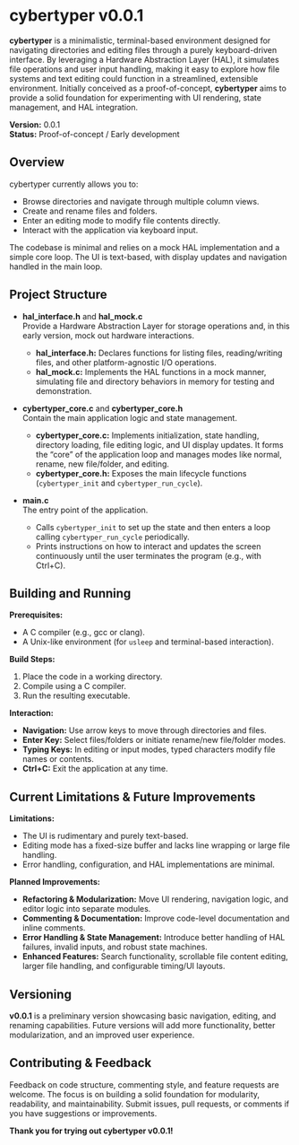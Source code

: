 # cybertyper v0.0.1

**cybertyper** is a minimalistic, terminal-based environment designed for navigating directories and editing files through a purely keyboard-driven interface. By leveraging a Hardware Abstraction Layer (HAL), it simulates file operations and user input handling, making it easy to explore how file systems and text editing could function in a streamlined, extensible environment. Initially conceived as a proof-of-concept, **cybertyper** aims to provide a solid foundation for experimenting with UI rendering, state management, and HAL integration.

**Version:** 0.0.1  
**Status:** Proof-of-concept / Early development

## Overview

cybertyper currently allows you to:  
- Browse directories and navigate through multiple column views.  
- Create and rename files and folders.  
- Enter an editing mode to modify file contents directly.  
- Interact with the application via keyboard input.

The codebase is minimal and relies on a mock HAL implementation and a simple core loop. The UI is text-based, with display updates and navigation handled in the main loop.

## Project Structure

- **hal_interface.h** and **hal_mock.c**  
  Provide a Hardware Abstraction Layer for storage operations and, in this early version, mock out hardware interactions.
  - **hal_interface.h:** Declares functions for listing files, reading/writing files, and other platform-agnostic I/O operations.
  - **hal_mock.c:** Implements the HAL functions in a mock manner, simulating file and directory behaviors in memory for testing and demonstration.
  
- **cybertyper_core.c** and **cybertyper_core.h**  
  Contain the main application logic and state management.
  - **cybertyper_core.c:** Implements initialization, state handling, directory loading, file editing logic, and UI display updates. It forms the “core” of the application loop and manages modes like normal, rename, new file/folder, and editing.
  - **cybertyper_core.h:** Exposes the main lifecycle functions (`cybertyper_init` and `cybertyper_run_cycle`).
  
- **main.c**  
  The entry point of the application.
  - Calls `cybertyper_init` to set up the state and then enters a loop calling `cybertyper_run_cycle` periodically.
  - Prints instructions on how to interact and updates the screen continuously until the user terminates the program (e.g., with Ctrl+C).

## Building and Running

**Prerequisites:**  
- A C compiler (e.g., gcc or clang).
- A Unix-like environment (for `usleep` and terminal-based interaction).

**Build Steps:**  
1. Place the code in a working directory.  
2. Compile using a C compiler.  
3. Run the resulting executable.

**Interaction:**  
- **Navigation:** Use arrow keys to move through directories and files.  
- **Enter Key:** Select files/folders or initiate rename/new file/folder modes.  
- **Typing Keys:** In editing or input modes, typed characters modify file names or contents.  
- **Ctrl+C:** Exit the application at any time.

## Current Limitations & Future Improvements

**Limitations:**  
- The UI is rudimentary and purely text-based.  
- Editing mode has a fixed-size buffer and lacks line wrapping or large file handling.  
- Error handling, configuration, and HAL implementations are minimal.

**Planned Improvements:**  
- **Refactoring & Modularization:** Move UI rendering, navigation logic, and editor logic into separate modules.  
- **Commenting & Documentation:** Improve code-level documentation and inline comments.  
- **Error Handling & State Management:** Introduce better handling of HAL failures, invalid inputs, and robust state machines.  
- **Enhanced Features:** Search functionality, scrollable file content editing, larger file handling, and configurable timing/UI layouts.

## Versioning

**v0.0.1** is a preliminary version showcasing basic navigation, editing, and renaming capabilities. Future versions will add more functionality, better modularization, and an improved user experience.

## Contributing & Feedback

Feedback on code structure, commenting style, and feature requests are welcome. The focus is on building a solid foundation for modularity, readability, and maintainability. Submit issues, pull requests, or comments if you have suggestions or improvements.

**Thank you for trying out cybertyper v0.0.1!**